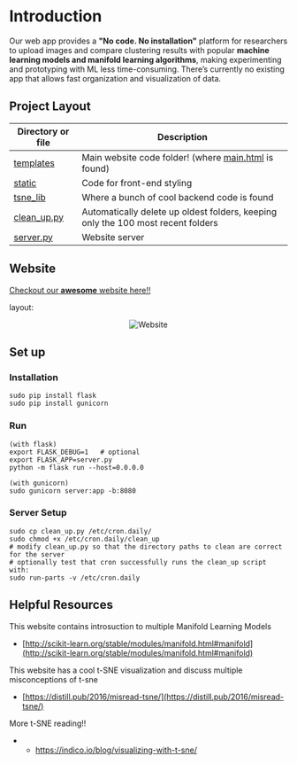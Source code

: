 
# Introduction

Our web app provides a **"No code. No installation"** platform for researchers to upload images and compare clustering results with popular **machine learning models and manifold learning algorithms**, making experimenting and prototyping with ML less time-consuming. There’s currently no existing app that allows fast organization and visualization of data.



## Project Layout

| Directory or file| Description                                                                                        |
|-------------------------|----------------------------------------------------------------------------------------------------|
| [templates](https://github.com/bessaFan/generate_tsne_plots_online/tree/master/templates "templates") | Main website code folder! (where [main.html](https://github.com/bessaFan/generate_tsne_plots_online/blob/master/templates/main.html "main.html") is found)|
| [static](https://github.com/bessaFan/generate_tsne_plots_online/tree/master/static "static")| Code for front-end styling |
| [tsne_lib](https://github.com/bessaFan/generate_tsne_plots_online/tree/master/tsne_lib "tsne_lib")| Where a bunch of cool backend code is found|
| [clean_up.py](https://github.com/bessaFan/generate_tsne_plots_online/blob/master/clean_up.py "clean_up.py")| Automatically delete up oldest folders, keeping only the 100 most recent folders|
| [server.py](https://github.com/bessaFan/generate_tsne_plots_online/blob/master/server.py "server.py")|Website server|




## Website 
[Checkout our **awesome** website here!!](http://23.233.65.16/)

layout:
<p align="center">

<img src="https://github.com/bessaFan/generate_tsne_plots_online/blob/master/static/images/MLplayground.jpg?raw=true" alt="Website" >
</p>

## Set up

### Installation

```
sudo pip install flask
sudo pip install gunicorn
```

### Run

```
(with flask)
export FLASK_DEBUG=1   # optional
export FLASK_APP=server.py
python -m flask run --host=0.0.0.0

(with gunicorn)
sudo gunicorn server:app -b:8080

```

### Server Setup

```
sudo cp clean_up.py /etc/cron.daily/
sudo chmod +x /etc/cron.daily/clean_up
# modify clean_up.py so that the directory paths to clean are correct for the server
# optionally test that cron successfully runs the clean_up script with:
sudo run-parts -v /etc/cron.daily
```

## Helpful Resources
This website contains introsuction to multiple Manifold Learning Models 
 -   [http://scikit-learn.org/stable/modules/manifold.html#manifold](http://scikit-learn.org/stable/modules/manifold.html#manifold)

This website has a cool  t-SNE  visualization and discuss multiple misconceptions of t-sne 
-   [https://distill.pub/2016/misread-tsne/](https://distill.pub/2016/misread-tsne/)


More t-SNE reading!!
- - https://indico.io/blog/visualizing-with-t-sne/

